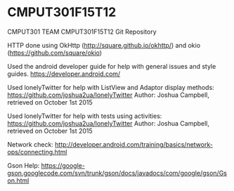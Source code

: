 # CMPUT301F15T12
CMPUT301 TEAM CMPUT301F15T12 Git Repository  
  
HTTP done using OkHttp (http://square.github.io/okhttp/) and okio (https://github.com/square/okio)

Used the android developer guide for help with general issues and style guides. https://developer.android.com/

Used lonelyTwitter for help with ListView and Adaptor display methods: https://github.com/joshua2ua/lonelyTwitter Author: Joshua Campbell, retrieved on October 1st 2015  

Used lonelyTwitter for help with tests using activities: https://github.com/joshua2ua/lonelyTwitter Author: Joshua Campbell, retrieved on October 1st 2015

Network check: http://developer.android.com/training/basics/network-ops/connecting.html

Gson Help: https://google-gson.googlecode.com/svn/trunk/gson/docs/javadocs/com/google/gson/Gson.html
